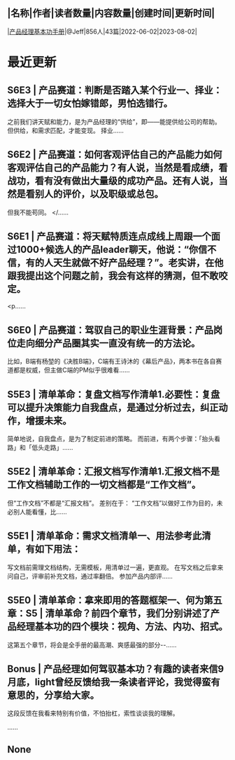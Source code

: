 |名称|作者|读者数量|内容数量|创建时间|更新时间|
---
|[产品经理基本功手册](https://xiaobot.net/p/PMPlayBook?refer=0b133df9-27dc-423b-8101-639049001c13)|@Jeff|856人|43篇|2022-06-02|2023-08-02|

# 最近更新
## S6E3 | 产品赛道：判断是否踏入某个行业一、择业：选择大于一切女怕嫁错郎，男怕选错行。
之前我们讲天赋和能力，是为产品经理的“供给”，即——能提供给公司的帮助。
但供给，和需求匹配，才能变现。
择业......
## S6E2 | 产品赛道：如何客观评估自己的产品能力如何客观评估自己的产品能力？有人说，当然是看成绩，看战功，看有没有做出大量级的成功产品。还有人说，当然是看别人的评价，以及职级或总包。

但我不能苟同。
</......
## S6E1 | 产品赛道：将天赋特质连点成线上周跟一个面过1000+候选人的产品leader聊天，他说：“你信不信，有的人天生就做不好产品经理？”。老实讲，在他跟我提出这个问题之前，我会有这样的猜测，但不敢咬定。

<p......
## S6E0 | 产品赛道：驾驭自己的职业生涯背景：产品岗位走向细分产品圈其实一直没有统一的方法论。

比如，B端有杨堃的《决胜B端》，C端有王诗沐的《幕后产品》，两本书在各自赛道都是权威，但主做C端的PM似乎很难看......
## S5E3 | 清单革命：复盘文档写作清单1.必要性：复盘可以提升决策能力自我盘点，是通过分析过去，纠正动作，增援未来。
简单地说，自我盘点，是为了制定前进的策略。
而前进，有两个步骤：「抬头看路」和「低头走路」......
## S5E2 | 清单革命：汇报文档写作清单1.汇报文档不是工作文档辅助工作的一切文档都是“工作文档”。
但“工作文档”不都是“汇报文档”。
差别在于：
“工作文档”以做好工作为目的，未必别人能看懂，比......
## S5E1 | 清单革命：需求文档清单一、用法参考此清单，有如下用法：
写文档前需理文档结构，无需模板，用清单过一遍，更直观。
在写文档之后拿来问自己，评审前补充文档，通过率翻倍。
参加产品内部评......
## S5E0 | 清单革命：拿来即用的答题框架一、何为第五章：S5 | 清单革命？前四个章节，我们分别讲述了产品经理基本功的四个模块：视角、方法、内功、招式。

这第五个章节，将会是全手册的最高潮、爽感最强的部分--......
## Bonus | 产品经理如何驾驭基本功？有趣的读者来信9月底，light曾经反馈给我一条读者评论，我觉得蛮有意思的，分享给大家。

这段反馈在我看来特别有价值，不怕抬杠，索性谈谈我的理解。

......
## None


